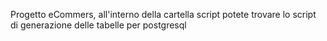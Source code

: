 Progetto eCommers, all'interno della cartella script potete trovare lo script di generazione delle tabelle per postgresql

